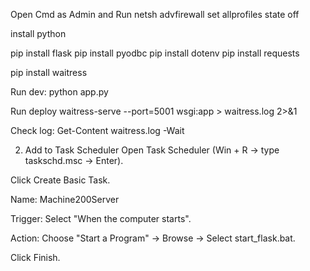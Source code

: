 Open Cmd as Admin and Run
netsh advfirewall set allprofiles state off

install python

pip install flask
pip install pyodbc
pip install dotenv
pip install requests

pip install waitress

Run dev:
python app.py

Run deploy
waitress-serve --port=5001 wsgi:app > waitress.log 2>&1

Check log:
Get-Content waitress.log -Wait

2. Add to Task Scheduler
Open Task Scheduler (Win + R → type taskschd.msc → Enter).

Click Create Basic Task.

Name: Machine200Server

Trigger: Select "When the computer starts".

Action: Choose "Start a Program" → Browse → Select start_flask.bat.

Click Finish.

